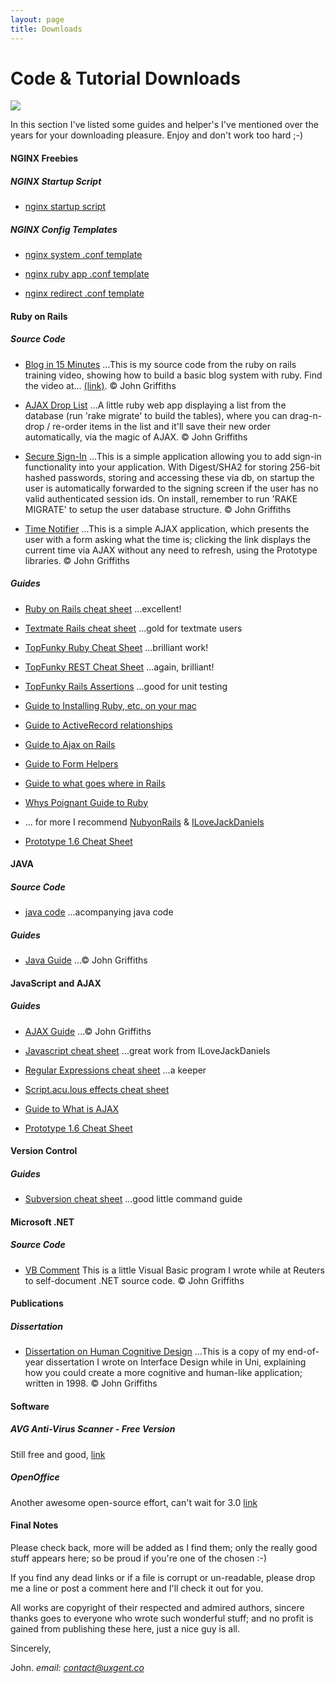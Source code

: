 ```yaml
---
layout: page
title: Downloads
---
```


# Code & Tutorial Downloads

<img src="//data.red91.com/red91/assets/400090602_98711af140.jpg"/>

In this section I've listed some guides and helper's I've mentioned over the years for your downloading pleasure.  Enjoy and don't work too hard ;-)

#### NGINX Freebies

##### NGINX Startup Script

* [nginx startup script](http://data.red91.com/red91/assets/nginx.txt)

##### NGINX Config Templates

* [nginx system .conf template](http://data.red91.com/red91/assets/nginx.conf)

* [nginx ruby app .conf template](http://data.red91.com/red91/nginx_ruby.conf)

* [nginx redirect .conf template](http://data.red91.com/red91/nginx_redirect.conf)

#### Ruby on Rails

##### Source Code

* [Blog in 15 Minutes](http://data.red91.com/red91/blog_in_15_minutes.zip) ...This is my source code from the ruby on rails training video, showing how to build a basic blog system with ruby.  Find the video at... <a href="http://media.rubyonrails.org/video/rails_take2_with_sound.mov">(link)</a>. &copy; John Griffiths

* [AJAX Drop List](http://data.red91.com/red91/assets/droplist.zip)
...A little ruby web app displaying a list from the database (run 'rake migrate' to build the tables), where you can drag-n-drop / re-order items in the list and it'll save their new order automatically, via the magic of AJAX. &copy; John Griffiths

* [Secure Sign-In](http://data.red91.com/red91/assets/signin.zip)
...This is a simple application allowing you to add sign-in functionality into your application.  With Digest/SHA2 for storing 256-bit hashed passwords, storing and accessing these via db, on startup the user is automatically forwarded to the signing screen if the user has no valid authenticated session ids.  On install, remember to run 'RAKE MIGRATE' to setup the user database structure. &copy; John Griffiths

* [Time Notifier](http://data.red91.com/red91/assets/time.zip)
...This is a simple AJAX application, which presents the user with a form asking what the time is; clicking the link displays the current time via AJAX without any need to refresh, using the Prototype libraries. &copy; John Griffiths

##### Guides

* [Ruby on Rails cheat sheet](http://data.red91.com/red91/assets/ruby_on_rails_cheat_sheet.pdf) ...excellent!

* [Textmate Rails cheat sheet](http://data.red91.com/red91/assets/textmate_rails.pdf) ...gold for textmate users

* [TopFunky Ruby Cheat Sheet](http://data.red91.com/red91/assets/Topfunky-Cheatsheet.pdf)
...brilliant work!

* [TopFunky REST Cheat Sheet](http://data.red91.com/red91/assets/REST-cheatsheet.pdf) ...again, brilliant!

* [TopFunky Rails Assertions](http://data.red91.com/red91/assets/ruby_and_rails_assertions.pdf) ...good for unit testing

* <a href='http://data.red91.com/red91/assets/building-ruby-rails-mysql-on-mac-osx.pdf' class="pdf" title='building ruby, rails, subversion, mysql and mongrel'>Guide to Installing Ruby, etc. on your mac</a>

* <a href='http://data.red91.com/red91/assets/activerecord_cheatsheet.pdf' class="pdf" title='activerecord cheat sheet'>Guide to ActiveRecord relationships</a>

* <a href='http://data.red91.com/red91/assets/ajax_on_rails.pdf' class="pdf" title='ajax on rails'>Guide to Ajax on Rails</a>

* <a href='http://data.red91.com/red91/assets/form_helpers.pdf' class="pdf" title='form helpers'>Guide to Form Helpers</a>

* <a href='http://data.red91.com/red91/assets/rails_files_cheatsheet.pdf' class="pdf" title='rails files cheatsheet'>Guide to what goes where in Rails</a>

* <a href='http://data.red91.com/red91/assets/whys-poignant-guide-to-ruby.pdf' class="pdf" title='whys poignant guide to ruby'>Whys Poignant Guide to Ruby</a>

* ... for more I recommend <a href="http://nubyonrails.com/">NubyonRails</a> & <a href="http://www.ilovejackdaniels.com/">ILoveJackDaniels</a>

* [Prototype 1.6 Cheat Sheet](http://thinkweb2.com/projects/prototype/prototype-1602-cheat-sheet/)

#### JAVA

##### Source Code

* <a class="download" href="http://data.red91.com/red91/assets/java_code.zip">java code</a> ...acompanying java code

##### Guides

* <a class="pdf" href="http://data.red91.com/red91/assets/JAVA_NOTES.pdf">Java Guide</a> ...&copy; John Griffiths


#### JavaScript and AJAX

##### Guides

* <a class="pdf" href="http://data.red91.com/red91/assets/AJAX_NOTES.pdf">AJAX Guide</a> ...&copy; John Griffiths

* <a href='http://data.red91.com/red91/assets/javascript_cheat_sheet.pdf' class="pdf" title='javascript'>Javascript cheat sheet</a> ...great work from ILoveJackDaniels

* <a href='http://data.red91.com/red91/assets/regular_expressions_cheat_sheet.pdf' class="pdf" title='regular expressions'>Regular Expressions cheat sheet</a> ...a keeper

* <a href='http://data.red91.com/red91/assets/scriptaculous_fx1.pdf' class="pdf" title='scriptaculous fx'>Script.acu.lous effects cheat sheet</a>

* <a href='http://data.red91.com/red91/assets/whats_ajax_cheatsheet.pdf' class="pdf" title='whats ajax cheatsheet'>Guide to What is AJAX</a>

* [Prototype 1.6 Cheat Sheet](http://thinkweb2.com/projects/prototype/prototype-1602-cheat-sheet/)

#### Version Control

##### Guides

* <a href="http://data.red91.com/red91/assets/svncheatsheet-1.0.1.pdf" class="pdf">Subversion cheat sheet</a> ...good little command guide

#### Microsoft .NET

##### Source Code

* <a href="http://data.red91.com/red91/assets/vbcomment.zip" class="zip">VB Comment</a>
This is a little Visual Basic program I wrote while at Reuters to self-document .NET source code. &copy; John Griffiths

#### Publications

##### Dissertation

* <a href="http://data.red91.com/red91/assets/jag_dissertation_1998.pdf" class="pdf">Dissertation on Human Cognitive Design</a>
...This is a copy of my end-of-year dissertation I wrote on Interface Design while in Uni, explaining how you could create a more cognitive and human-like application; written in 1998. &copy; John Griffiths

#### Software

##### AVG Anti-Virus Scanner - Free Version

Still free and good, [link](http://free.grisoft.com/ww.download?prd=afe)

##### OpenOffice

Another awesome open-source effort, can't wait for 3.0 [link](http://www.openoffice.org/)

#### Final Notes

Please check back, more will be added as I find them; only the really good stuff appears here; so be proud if you're one of the chosen :-)

If you find any dead links or if a file is corrupt or un-readable, please drop me a line or post a comment here and I'll check it out for you.

All works are copyright of their respected and admired authors, sincere thanks goes to everyone who wrote such wonderful stuff; and no profit is gained from publishing these here, just a nice guy is all.

Sincerely,

John.
*email: <a class="email" href="mailto:%6a%6f%68%6e%40%72%65%64%39%31%2e%63%6f%6d" style="font-weight: normal;">contact@uxgent.co</a>*
